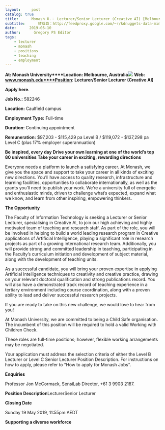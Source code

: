 ```yaml
---
layout:     post
catalog: true
title:      Monash U.： Lecturer/Senior Lecturer (Creative AI) [Melbourne, Australia]
subtitle:      转载自：http://feedproxy.google.com/~r/kdnuggets-data-mining-analytics/~3/ezzu_yxbh60/05-09-monash-lecturer-creative-ai.html
date:      2019-05-10
author:      Gregory PS Editor
tags:
    - lecturer
    - monash
    - positions
    - teaching
    - employment
---
```


**At: Monash University****Location: Melbourne, Australia**![](http://feedproxy.google.com/jimg/monash.jpg)
**Web: www.monash.edu****Position: Lecturer/Senior Lecturer (Creative AI)**

**Apply here**.

**Job No.:** 582246

**Location:** Caulfield campus

**Employment Type:** Full-time

**Duration:** Continuing appointment

**Remuneration:** $97,203 - $115,429 pa Level B / $119,072 - $137,298 pa Level C (plus 17% employer superannuation)

**Be inspired, every day**
**Drive your own learning at one of the world’s top 80 universities**
**Take your career in exciting, rewarding directions**

Everyone needs a platform to launch a satisfying career. At Monash, we give you the space and support to take your career in all kinds of exciting new directions. You’ll have access to quality research, infrastructure and learning facilities, opportunities to collaborate internationally, as well as the grants you’ll need to publish your work. We’re a university full of energetic and enthusiastic minds, driven to challenge what’s expected, expand what we know, and learn from other inspiring, empowering thinkers.

**The Opportunity**

The Faculty of Information Technology is seeking a Lecturer or Senior Lecturer, specialising in Creative AI, to join our high achieving and highly motivated team of teaching and research staff. As part of the role, you will be involved in helping to build a world leading research program in Creative applications of Artificial Intelligence, playing a significant role in research projects as part of a growing international research team. Additionally, you will provide strong and committed leadership in teaching, participating in the Faculty’s curriculum initiation and development of subject material, along with the development of teaching units.

As a successful candidate, you will bring your proven expertise in applying Artificial Intelligence techniques to creativity and creative practice, drawing on your relevant doctoral qualification and strong publications record. You will also have a demonstrated track record of teaching experience in a tertiary environment including course coordination, along with a proven ability to lead and deliver successful research projects.

If you are ready to take on this new challenge, we would love to hear from you!

At Monash University, we are committed to being a Child Safe organisation. The incumbent of this position will be required to hold a valid Working with Children Check.

These roles are full-time positions; however, flexible working arrangements may be negotiated.

Your application must address the selection criteria of either the Level B Lecturer or Level C Senior Lecturer Position Description. For instructions on how to apply, please refer to “How to apply for Monash Jobs”.

**Enquiries**

Professor Jon McCormack, SensiLab Director, +61 3 9903 2187.

**Position Description**LecturerSenior Lecturer

**Closing Date**

Sunday 19 May 2019, 11:55pm AEDT

**Supporting a diverse workforce**

